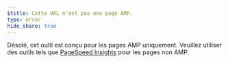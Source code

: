 ```yaml
---
$title: Cette URL n'est pas une page AMP.
type: error
hide_share: true
---
```


Désolé, cet outil est conçu pour les pages AMP uniquement. Veuillez utiliser des outils tels que [PageSpeed Insights](https://developers.google.com/speed/pagespeed/insights/?hl=fr) pour les pages non AMP.
